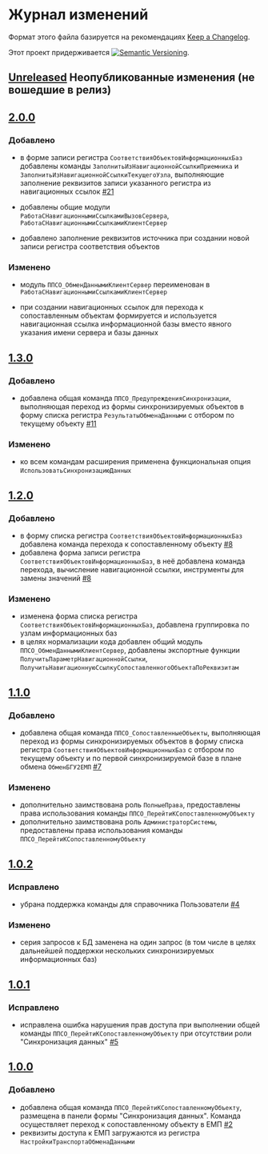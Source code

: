 # Журнал изменений

Формат этого файла базируется на рекомендациях
[Keep a Changelog](https://keepachangelog.com/ru/1.0.0/).

Этот проект придерживается
[![Semantic Versioning](https://img.shields.io/static/v1?label=Semantic%20Versioning&message=v2.0.0&color=green&logo=semver)](https://semver.org/lang/ru/spec/v2.0.0.html).

## [Unreleased] Неопубликованные изменения (не вошедшие в релиз)

## [2.0.0]

### Добавлено

- в форме записи регистра `СоответствияОбъектовИнформационныхБаз`
  добавлены команды `ЗаполнитьИзНавигационнойСсылкиПриемника` и
  `ЗаполнитьИзНавигационнойСсылкиТекущегоУзла`,
  выполняющие заполнение реквизитов записи указанного регистра
  из навигационных ссылок
  [#21](https://github.com/csm-ivanovo-ru/1s-GoToLinkedObjects/issues/21)

- добавлены общие модули `РаботаСНавигационнымиСсылкамиВызовСервера`,
  `РаботаСНавигационнымиСсылкамиКлиентСервер`

- добавлено заполнение реквизитов источника
  при создании новой записи регистра соответствия объектов

### Изменено

- модуль `ППСО_ОбменДаннымиКлиентСервер` переименован в
  `РаботаСНавигационнымиСсылкамиКлиентСервер`

- при создании навигационных ссылок для перехода к сопоставленным объектам
  формируется и используется навигационная ссылка информационной базы
  вместо явного указания имени сервера и базы данных

## [1.3.0]

### Добавлено

- добавлена общая команда `ППСО_ПредупрежденияСинхронизации`,
  выполняющая переход из формы синхронизируемых объектов
  в форму списка регистра `РезультатыОбменаДанными`
  с отбором по текущему объекту
  [#11](https://github.com/csm-ivanovo-ru/1s-GoToLinkedObjects/issues/11)

### Изменено

- ко всем командам расширения применена функциональная опция
  `ИспользоватьСинхронизациюДанных`

## [1.2.0]

### Добавлено

- в форму списка регистра `СоответствияОбъектовИнформационныхБаз` добавлена
  команда перехода к сопоставленному объекту
  [#8](https://github.com/csm-ivanovo-ru/1s-GoToLinkedObjects/issues/8)
- добавлена форма записи регистра `СоответствияОбъектовИнформационныхБаз`,
  в неё добавлена команда перехода, вычисление навигационной ссылки,
  инструменты для замены значений
  [#8](https://github.com/csm-ivanovo-ru/1s-GoToLinkedObjects/issues/8)

### Изменено

- изменена форма списка регистра `СоответствияОбъектовИнформационныхБаз`,
  добавлена группировка по узлам информационных баз
- в целях нормализации кода добавлен общий модуль `ППСО_ОбменДаннымиКлиентСервер`,
  добавлены экспортные функции `ПолучитьПараметрНавигационнойСсылки`,
  `ПолучитьНавигационнуюСсылкуСопоставленногоОбъектаПоРеквизитам`

## [1.1.0]

### Добавлено

- добавлена общая команда `ППСО_СопоставленныеОбъекты`,
  выполняющая переход из формы синхронизируемых объектов
  в форму списка регистра `СоответствияОбъектовИнформационныхБаз`
  с отбором по текущему объекту и по первой синхронизируемой базе
  в плане обмена `ОбменБГУ2ЕМП`
  [#7](https://github.com/csm-ivanovo-ru/1s-GoToLinkedObjects/issues/7)

### Изменено

- дополнительно заимствована роль `ПолныеПрава`,
  предоставлены права использования команды
  `ППСО_ПерейтиКСопоставленномуОбъекту`
- дополнительно заимствована роль `АдминистраторСистемы`,
  предоставлены права использования команды
  `ППСО_ПерейтиКСопоставленномуОбъекту`

## [1.0.2]

### Исправлено

- убрана поддержка команды для справочника Пользователи
  [#4](https://github.com/csm-ivanovo-ru/1s-GoToLinkedObjects/issues/4)

### Изменено

- серия запросов к БД заменена на один запрос
  (в том числе в целях дальнейшей поддержки нескольких синхронизируемых
  информационных баз)

## [1.0.1]

### Исправлено

- исправлена ошибка нарушения прав доступа при выполнении
  общей команды `ППСО_ПерейтиКСопоставленномуОбъекту`
  при отсутствии роли "Синхронизация данных"
  [#5](https://github.com/csm-ivanovo-ru/1s-GoToLinkedObjects/issues/5)

## [1.0.0]

### Добавлено

- добавлена общая команда `ППСО_ПерейтиКСопоставленномуОбъекту`,
  размещена в панели формы "Синхронизация данных".
  Команда осуществляет переход к сопоставленному объекту в ЕМП
  [#2](https://github.com/csm-ivanovo-ru/1s-GoToLinkedObjects/issues/2)
- реквизиты доступа к ЕМП загружаются из регистра `НастройкиТранспортаОбменаДанными`

[Unreleased]: https://github.com/csm-ivanovo-ru/1s-GoToLinkedObjects/compare/2.0.0...HEAD
[2.0.0]: https://github.com/csm-ivanovo-ru/1s-GoToLinkedObjects/compare/1.3.0...2.0.0
[1.3.0]: https://github.com/csm-ivanovo-ru/1s-GoToLinkedObjects/compare/1.2.0...1.3.0
[1.2.0]: https://github.com/csm-ivanovo-ru/1s-GoToLinkedObjects/compare/1.1.0...1.2.0
[1.1.0]: https://github.com/csm-ivanovo-ru/1s-GoToLinkedObjects/compare/1.0.2...1.1.0
[1.0.2]: https://github.com/csm-ivanovo-ru/1s-GoToLinkedObjects/compare/1.0.1...1.0.2
[1.0.1]: https://github.com/csm-ivanovo-ru/1s-GoToLinkedObjects/compare/1.0.0...1.0.1
[1.0.0]: https://github.com/csm-ivanovo-ru/1s-GoToLinkedObjects/releases/tag/1.0.0
